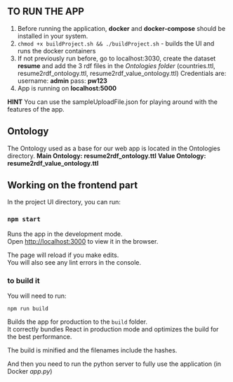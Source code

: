 ## TO RUN THE APP

1. Before running the application, **docker** and **docker-compose** should be installed in your system.
2. `chmod +x buildProject.sh && ./buildProject.sh` - builds the UI and runs the docker containers
3. If not previously run before, go to localhost:3030, create the dataset **resume** and add the 3 rdf files in the *Ontologies folder* (countries.ttl, resume2rdf_ontology.ttl, resume2rdf_value_ontology.ttl) Credentials are:  username: **admin** pass: **pw123**
4. App is running on **localhost:5000**

**HINT**
You can use the sampleUploadFile.json for playing around with the features of the app.

## Ontology

The Ontology used as a base for our web app is located in the Ontologies directory. 
**Main Ontology: resume2rdf_ontology.ttl**
**Value Ontology: resume2rdf_value_ontology.ttl**

## Working on the frontend part

In the project UI directory, you can run:

### `npm start`

Runs the app in the development mode.<br>
Open [http://localhost:3000](http://localhost:3000) to view it in the browser.

The page will reload if you make edits.<br>
You will also see any lint errors in the console.

### to build it 

You will need to run:

`npm run build`

Builds the app for production to the `build` folder.<br>
It correctly bundles React in production mode and optimizes the build for the best performance.

The build is minified and the filenames include the hashes.<br>

And then you need to run the python server to fully use the application (in Docker *app.py*)